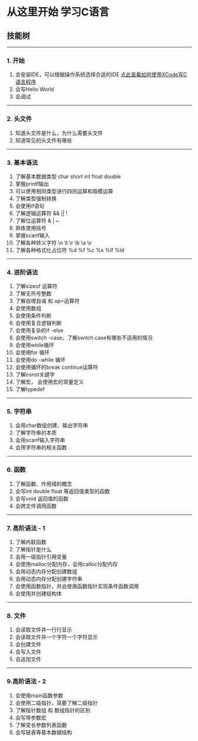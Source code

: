 # 从这里开始 学习C语言
## 技能树

******

### 1. 开始
1. 会安装IDE，可以根据操作系统选择合适的IDE [点此查看如何使用XCode写C语言程序](http://blog.csdn.net/CHENYUFENG1991/article/details/47382167)
2. 会写Hello World
3. 会调试

******

### 2. 头文件
1. 知道头文件是什么，为什么需要头文件
2. 知道常见的头文件有哪些

******

### 3. 基本语法
1. 了解基本数据类型 char short int float double 
7. 掌握printf输出
2. 可以使用相同类型进行四则运算和取模运算
3. 了解类型强制转换
3. 会使用if语句
3. 了解逻辑运算符 && \|\| !
4. 了解位运算符 & \| ~
5. 熟练使用括号
6. 掌握scanf输入
8. 了解各种转义字符 \n \t \r \b \a \v
9. 了解各种格式化占位符 %d %f %c %s %lf %ld

******

### 4.  进阶语法
1. 了解sizeof 运算符
1. 了解无符号整数
2. 了解自增自减 和 op=运算符
1. 会使用数组
2. 会使用条件判断
3. 会使用复合逻辑判断
3. 会使用复杂的if -else
4. 会使用switch -case，了解switch case有哪些不适用的情况
5. 会使用while循环
6. 会使用for 循环
7. 会使用do -while 循环
8. 会使用循环的break continue运算符
8. 了解const关键字
9. 了解宏， 会使用宏的常量定义
8. 了解typedef

******

### 5. 字符串
1. 会用char数组创建、输出字符串
2. 了解字符串的本质
3. 会用scanf输入字符串
4. 会用字符串的相关函数

******

### 6. 函数
1. 了解函数、作用域的概念
2. 会写int double float 等返回值类型的函数
3. 会写void 返回值的函数
4. 会跨文件调用函数

******

### 7. 高阶语法 - 1
1. 了解内联函数
1. 了解指针是什么
2. 会用一级指针引用变量
3. 会使用malloc分配内存，会用calloc分配内存
4. 会用动态内存分配创建数组
5. 会用动态内存分配创建字符串
6. 会使用函数指针，并会使用函数指针实现条件函数调用
8. 会使用并创建结构体

******

### 8. 文件
1. 会读取文件并一行行显示
2. 会读取文件并一个字符一个字符显示
3. 会创建文件
4. 会写入文件
5. 会追加文件

******

### 9.高阶语法 - 2
1. 会使用main函数参数
2. 会使用二级指针，简要了解二级指针
3. 了解指针数组 和 数组指针的区别
4. 会写带参数宏
4. 了解变长参数列表函数
5. 会写链表等基本数据结构